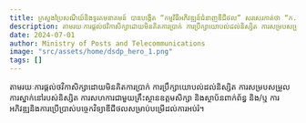 ```yaml
---
title: ក្រសួងប្រៃសណីយ៍និងទូរគមនាគមន៍ បានបង្កើត “កម្មវិធីអភិវឌ្ឍន៍ជំនាញឌីជីថល” សរសេរកាត់ថា “ក.អ.ជ.ឌ.” ដើម្បីគាំទ្រដល់ដំណើរការអភិវឌ្ឍមូលធនមនុស្សឌីជីថល 
description: តាមរយៈការផ្តល់ថវិកាសិក្សាដោយមិនគិតការប្រាក់ ការប្រឹក្សាយោបល់ដល់និស្សិត ការសម្របសម្រួលការស្នាក់នៅរបស់និស្សិត ការសហការជាមួយគ្រឹះស្ថានឧត្តមសិក្សា និងស្ថាប័នពាក់ព័ន្ធ និង/ឬ ការអភិវឌ្ឍនិងការប្រើប្រាស់បច្ចេកវិទ្យាឌីជីថលសម្រាប់បម្រើដល់ការអប់រំ។
date: 2024-07-01
author: Ministry of Posts and Telecommunications
image: "src/assets/home/dsdp_hero_1.png"
tags: []
---
```


តាមរយៈការផ្តល់ថវិកាសិក្សាដោយមិនគិតការប្រាក់ ការប្រឹក្សាយោបល់ដល់និស្សិត ការសម្របសម្រួលការស្នាក់នៅរបស់និស្សិត ការសហការជាមួយគ្រឹះស្ថានឧត្តមសិក្សា និងស្ថាប័នពាក់ព័ន្ធ និង/ឬ ការអភិវឌ្ឍនិងការប្រើប្រាស់បច្ចេកវិទ្យាឌីជីថលសម្រាប់បម្រើដល់ការអប់រំ។